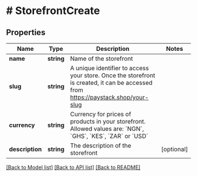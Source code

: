 # # StorefrontCreate

## Properties

Name | Type | Description | Notes
------------ | ------------- | ------------- | -------------
**name** | **string** | Name of the storefront |
**slug** | **string** | A unique identifier to access your store. Once the storefront is created, it can be accessed from https://paystack.shop/your-slug |
**currency** | **string** | Currency for prices of products in your storefront. Allowed values are: &#x60;NGN&#x60;, &#x60;GHS&#x60;, &#x60;KES&#x60;, &#x60;ZAR&#x60; or &#x60;USD&#x60; |
**description** | **string** | The description of the storefront | [optional]

[[Back to Model list]](../../README.md#models) [[Back to API list]](../../README.md#endpoints) [[Back to README]](../../README.md)
